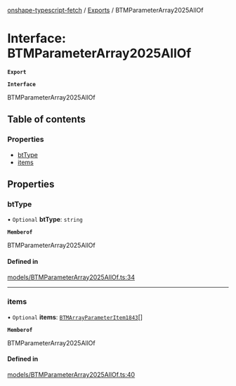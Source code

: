 [onshape-typescript-fetch](../README.md) / [Exports](../modules.md) / BTMParameterArray2025AllOf

# Interface: BTMParameterArray2025AllOf

**`Export`**

**`Interface`**

BTMParameterArray2025AllOf

## Table of contents

### Properties

- [btType](BTMParameterArray2025AllOf.md#bttype)
- [items](BTMParameterArray2025AllOf.md#items)

## Properties

### btType

• `Optional` **btType**: `string`

**`Memberof`**

BTMParameterArray2025AllOf

#### Defined in

[models/BTMParameterArray2025AllOf.ts:34](https://github.com/toebes/onshape-typescript-fetch/blob/3e11ae1/models/BTMParameterArray2025AllOf.ts#L34)

___

### items

• `Optional` **items**: [`BTMArrayParameterItem1843`](BTMArrayParameterItem1843.md)[]

**`Memberof`**

BTMParameterArray2025AllOf

#### Defined in

[models/BTMParameterArray2025AllOf.ts:40](https://github.com/toebes/onshape-typescript-fetch/blob/3e11ae1/models/BTMParameterArray2025AllOf.ts#L40)
